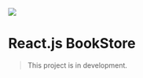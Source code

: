 ![](https://img.shields.io/badge/Microverse-blueviolet)

# React.js BookStore

> This project is in development.

